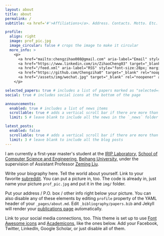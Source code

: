 ```yaml
---
layout: about
title: about
permalink: /
subtitle: <a href='#'>Affiliations</a>. Address. Contacts. Motto. Etc.

profile:
  align: right
  image: prof_pic.jpg
  image_circular: false # crops the image to make it circular
  more_info: >
    <p>
      <a href="mailto:chengzihao008@gmail.com" aria-label="Email" style="font-size:28px; margin-right:12px;"><i class="fas fa-envelope"></i></a>
      <a href="https://www.linkedin.com/in/ZihaoCheng03" target="_blank" rel="noopener" aria-label="LinkedIn" style="font-size:28px; margin-right:12px;"><i class="fab fa-linkedin"></i></a>
      <a href="/feed.xml" aria-label="RSS" style="font-size:28px; margin-right:12px;"><i class="fas fa-rss"></i></a>
      <a href="https://github.com/Chengziha0" target="_blank" rel="noopener" aria-label="GitHub" style="font-size:28px; margin-right:12px;"><i class="fab fa-github"></i></a>
      <a href="/assets/img/wechat.jpg" target="_blank" rel="noopener" aria-label="WeChat" style="font-size:28px;"><i class="fab fa-weixin"></i></a>
    </p>

selected_papers: true # includes a list of papers marked as "selected={true}"
social: true # includes social icons at the bottom of the page

announcements:
  enabled: true # includes a list of news items
  scrollable: true # adds a vertical scroll bar if there are more than 3 news items
  limit: 5 # leave blank to include all the news in the `_news` folder

latest_posts:
  enabled: false
  scrollable: true # adds a vertical scroll bar if there are more than 3 new posts items
  limit: 3 # leave blank to include all the blog posts
---
```


I am currently a first-year master's student at the [IRIP Laboratory](https://irip.buaa.edu.cn/), [School of Computer Science and Engineering](https://scse.buaa.edu.cn/), [Beihang University](https://www.buaa.edu.cn/), under the supervision of Assistant Professor [Zeming Liu](https://shi.buaa.edu.cn/liuzeming/zh_CN/index/206018/list/index.htm).

Write your biography here. Tell the world about yourself. Link to your favorite [subreddit](http://reddit.com). You can put a picture in, too. The code is already in, just name your picture `prof_pic.jpg` and put it in the `img/` folder.

Put your address / P.O. box / other info right below your picture. You can also disable any of these elements by editing `profile` property of the YAML header of your `_pages/about.md`. Edit `_bibliography/papers.bib` and Jekyll will render your [publications page](/al-folio/publications/) automatically.

Link to your social media connections, too. This theme is set up to use [Font Awesome icons](https://fontawesome.com/) and [Academicons](https://jpswalsh.github.io/academicons/), like the ones below. Add your Facebook, Twitter, LinkedIn, Google Scholar, or just disable all of them.
